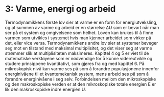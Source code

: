 # 3: Varme, energi og arbeid

Termodynamikkens første lov sier at varme er en form for energiutveksling, og at summen av varme og arbeid er en størrelse $\Delta U$ som er bevart når man ser på et system og omgivelsene som helhet. Loven kan brukes til å finne varmen som utvikles i systemet hvis man kjenner arbeidet som virker på det, eller vice versa. Termodynamikkens andre lov sier at systemer beveger seg mot en tilstand med maksimal multiplisitet, og det viser seg at varme strømmer slik at multiplisiteten maksimeres. Kapittel 4 og 5 er viet til de matematiske verktøyene som er nødvendige for å kunne videreutvikle og studere prinsippene kvantitativt, som gjøres fra og med kapittel 6. På mikroskopisk nivå kan varme ses på som å forandre populasjonene innenfor energinivåene til et kvantemekanisk system, mens arbeid ses på som å forandre energinivåene i seg selv. Forbindelsen mellom den mikroskopiske og den makroskopiske verden er at den mikroskopiske totale energien E er lik den makroskopiske indre energien U.
